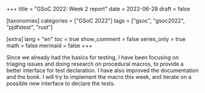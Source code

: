 +++
title = "GSoC 2022: Week 2 report"
date = 2022-06-28
draft = false

[taxonomies]
categories = ["GSoC 2022"]
tags = ["gsoc", "gsoc2022", "pjdfstest", "rust"]

[extra]
lang = "en"
toc = true
show_comment = false
series_only = true
math = false
mermaid = false
+++

Since we already had the basics for testing, 
I have been focusing on triaging issues and doing research on
procedural macros, to provide a better interface for test declaration.
I have also improved the documentation and the book.
I will try to implement the macro this week, and iterate on a possible
new interface to declare the tests.
